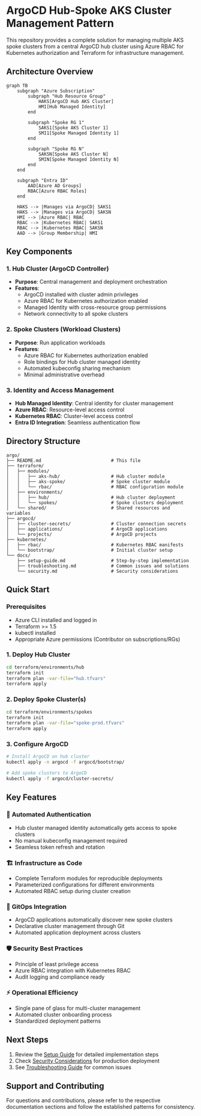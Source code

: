 # ArgoCD Hub-Spoke AKS Cluster Management Pattern

This repository provides a complete solution for managing multiple AKS spoke clusters from a central ArgoCD hub cluster using Azure RBAC for Kubernetes authorization and Terraform for infrastructure management.

## Architecture Overview

```mermaid
graph TB
    subgraph "Azure Subscription"
        subgraph "Hub Resource Group"
            HAKS[ArgoCD Hub AKS Cluster]
            HMI[Hub Managed Identity]
        end
        
        subgraph "Spoke RG 1"
            SAKS1[Spoke AKS Cluster 1]
            SMI1[Spoke Managed Identity 1]
        end
        
        subgraph "Spoke RG N"
            SAKSN[Spoke AKS Cluster N]
            SMIN[Spoke Managed Identity N]
        end
    end
    
    subgraph "Entra ID"
        AAD[Azure AD Groups]
        RBAC[Azure RBAC Roles]
    end
    
    HAKS --> |Manages via ArgoCD| SAKS1
    HAKS --> |Manages via ArgoCD| SAKSN
    HMI --> |Azure RBAC| RBAC
    RBAC --> |Kubernetes RBAC| SAKS1
    RBAC --> |Kubernetes RBAC| SAKSN
    AAD --> |Group Membership| HMI
```

## Key Components

### 1. Hub Cluster (ArgoCD Controller)
- **Purpose**: Central management and deployment orchestration
- **Features**: 
  - ArgoCD installed with cluster admin privileges
  - Azure RBAC for Kubernetes authorization enabled
  - Managed Identity with cross-resource group permissions
  - Network connectivity to all spoke clusters

### 2. Spoke Clusters (Workload Clusters)
- **Purpose**: Run application workloads
- **Features**:
  - Azure RBAC for Kubernetes authorization enabled
  - Role bindings for Hub cluster managed identity
  - Automated kubeconfig sharing mechanism
  - Minimal administrative overhead

### 3. Identity and Access Management
- **Hub Managed Identity**: Central identity for cluster management
- **Azure RBAC**: Resource-level access control
- **Kubernetes RBAC**: Cluster-level access control
- **Entra ID Integration**: Seamless authentication flow

## Directory Structure

```
argo/
├── README.md                          # This file
├── terraform/
│   ├── modules/
│   │   ├── aks-hub/                   # Hub cluster module
│   │   ├── aks-spoke/                 # Spoke cluster module
│   │   └── rbac/                      # RBAC configuration module
│   ├── environments/
│   │   ├── hub/                       # Hub cluster deployment
│   │   └── spokes/                    # Spoke clusters deployment
│   └── shared/                        # Shared resources and variables
├── argocd/
│   ├── cluster-secrets/               # Cluster connection secrets
│   ├── applications/                  # ArgoCD applications
│   └── projects/                      # ArgoCD projects
├── kubernetes/
│   ├── rbac/                          # Kubernetes RBAC manifests
│   └── bootstrap/                     # Initial cluster setup
└── docs/
    ├── setup-guide.md                 # Step-by-step implementation
    ├── troubleshooting.md             # Common issues and solutions
    └── security.md                    # Security considerations
```

## Quick Start

### Prerequisites
- Azure CLI installed and logged in
- Terraform >= 1.5
- kubectl installed
- Appropriate Azure permissions (Contributor on subscriptions/RGs)

### 1. Deploy Hub Cluster
```bash
cd terraform/environments/hub
terraform init
terraform plan -var-file="hub.tfvars"
terraform apply
```

### 2. Deploy Spoke Cluster(s)
```bash
cd terraform/environments/spokes
terraform init
terraform plan -var-file="spoke-prod.tfvars"
terraform apply
```

### 3. Configure ArgoCD
```bash
# Install ArgoCD on hub cluster
kubectl apply -n argocd -f argocd/bootstrap/

# Add spoke clusters to ArgoCD
kubectl apply -f argocd/cluster-secrets/
```

## Key Features

### 🔐 **Automated Authentication**
- Hub cluster managed identity automatically gets access to spoke clusters
- No manual kubeconfig management required
- Seamless token refresh and rotation

### 🏗️ **Infrastructure as Code**
- Complete Terraform modules for reproducible deployments
- Parameterized configurations for different environments
- Automated RBAC setup during cluster creation

### 🎯 **GitOps Integration**
- ArgoCD applications automatically discover new spoke clusters
- Declarative cluster management through Git
- Automated application deployment across clusters

### 🛡️ **Security Best Practices**
- Principle of least privilege access
- Azure RBAC integration with Kubernetes RBAC
- Audit logging and compliance ready

### ⚡ **Operational Efficiency**
- Single pane of glass for multi-cluster management
- Automated cluster onboarding process
- Standardized deployment patterns

## Next Steps

1. Review the [Setup Guide](docs/setup-guide.md) for detailed implementation steps
2. Check [Security Considerations](docs/security.md) for production deployment
3. See [Troubleshooting Guide](docs/troubleshooting.md) for common issues

## Support and Contributing

For questions and contributions, please refer to the respective documentation sections and follow the established patterns for consistency.
